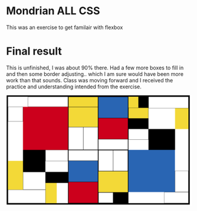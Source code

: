 # Mondrian ALL CSS

This was an exercise to get familair with flexbox 

# Final result
This is unfinished, I was about 90% there. Had a few more boxes to fill in and then some border adjusting.. which I am sure would have been more work than that sounds. Class was moving forward and I received the practice and understanding intended from the exercise.


<img src="read_me_images/mondrian.png" width="600">



